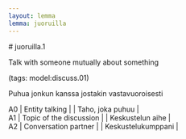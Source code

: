 ```yaml
---
layout: lemma
lemma: juoruilla
---
```


<div class="sense">
# <span class="sensename">juoruilla.1</span>

<span class="description">Talk with someone mutually about something</span>

(tags: model:discuss.01)

<span class="description">Puhua jonkun kanssa jostakin vastavuoroisesti</span>

A0 | Entity talking |   | Taho, joka puhuu |  
A1 | Topic of the discussion |   | Keskustelun aihe |  
A2 | Conversation partner |   | Keskustelukumppani |  

</div>

